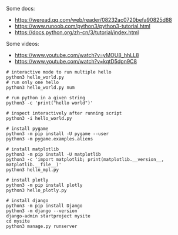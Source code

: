 Some docs:
- https://weread.qq.com/web/reader/08232ac0720befa90825d88
- https://www.runoob.com/python3/python3-tutorial.html
- https://docs.python.org/zh-cn/3/tutorial/index.html

Some videos:
- https://www.youtube.com/watch?v=yMOU8_hhLL8
- https://www.youtube.com/watch?v=kqtD5dpn9C8

```
# interactive mode to run multiple hello
python3 hello_world.py
# run only one hello
python3 hello_world.py num

# run python in a given string
python3 -c 'print("hello world")'

# inspect interactively after running script
python3 -i hello_world.py

# install pygame
python3 -m pip install -U pygame --user
python3 -m pygame.examples.aliens

# install matplotlib
python3 -m pip install -U matplotlib
python3 -c 'import matplotlib; print(matplotlib.__version__, matplotlib.__file__)'
python3 hello_mpl.py

# install plotly
python3 -m pip install plotly
python3 hello_plotly.py

# install django
python3 -m pip install Django
python3 -m django --version
django-admin startproject mysite
cd mysite
python3 manage.py runserver
```